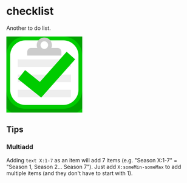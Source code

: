 # checklist
Another to do list.

![Checklist App Icon](../icon.svg)

## Tips

### Multiadd

Adding `text X:1-7` as an item will add 7 items (e.g. "Season X:1-7" = "Season 1, Season 2... Season 7"). Just add `X:someMin-someMax` to add multiple items (and they don't have to start with 1).